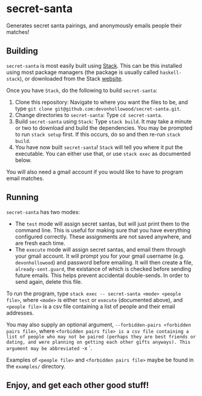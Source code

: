 # secret-santa
Generates secret santa pairings, and anonymously emails people their matches!

## Building
`secret-santa` is most easily built using [Stack](http://haskellstack.org). This can be this installed using most package managers (the package is usually called `haskell-stack`), or downloaded from the Stack [website](http://docs.haskellstack.org/en/stable/README.html#how-to-install).

Once you have `Stack`, do the following to build `secret-santa`:

1. Clone this repository: Navigate to where you want the files to be, and type `git clone git@github.com:devonhollowood/secret-santa.git`.
1. Change directories to `secret-santa`: Type `cd secret-santa`.
1. Build `secret-santa` using `Stack`: Type `stack build`. It may take a minute or two to download and build the dependencies. You may be prompted to run `stack setup` first. If this occurs, do so and then re-run `stack build`.
1. You have now built `secret-santa`! `Stack` will tell you where it put the executable. You can either use that, or use `stack exec` as documented below.

You will also need a gmail account if you would like to have to program email matches.

## Running
`secret-santa` has two modes:

* The `test` mode will assign secret santas, but will just print them to the command line. This is useful for making sure that you have everything configured correctly. These assignments are not saved anywhere, and are fresh each time.
* The `execute` mode will assign secret santas, and email them through your gmail account. It will prompt you for your gmail username (e.g. `devonhollowood`) and password before emailing. It will then create a file, `already-sent.guard`, the existance of which is checked before sending future emails. This helps prevent accidental double-sends. In order to send again, delete this file.

To run the program, type `stack exec -- secret-santa <mode> <people file>`, where `<mode>` is either `test` or `execute` (documented above), and `<people file>` is a csv file containing a list of people and their email addresses.

You may also supply an optional argument, `--forbidden-pairs <forbidden pairs file>`, where `<forbidden pairs file> is a csv file containing a list of people who may not be paired (perhaps they are best friends or dating, and were planning on getting each other gifts anyways). This argument may be abbreviated `-x <forbidden pairs file>`.

Examples of `<people file>` and `<forbidden pairs file>` maybe be found in the `examples/` directory.

## Enjoy, and get each other good stuff!
